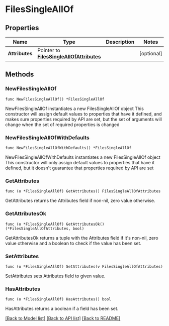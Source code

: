 # FilesSingleAllOf

## Properties

Name | Type | Description | Notes
------------ | ------------- | ------------- | -------------
**Attributes** | Pointer to [**FilesSingleAllOfAttributes**](FilesSingleAllOfAttributes.md) |  | [optional] 

## Methods

### NewFilesSingleAllOf

`func NewFilesSingleAllOf() *FilesSingleAllOf`

NewFilesSingleAllOf instantiates a new FilesSingleAllOf object
This constructor will assign default values to properties that have it defined,
and makes sure properties required by API are set, but the set of arguments
will change when the set of required properties is changed

### NewFilesSingleAllOfWithDefaults

`func NewFilesSingleAllOfWithDefaults() *FilesSingleAllOf`

NewFilesSingleAllOfWithDefaults instantiates a new FilesSingleAllOf object
This constructor will only assign default values to properties that have it defined,
but it doesn't guarantee that properties required by API are set

### GetAttributes

`func (o *FilesSingleAllOf) GetAttributes() FilesSingleAllOfAttributes`

GetAttributes returns the Attributes field if non-nil, zero value otherwise.

### GetAttributesOk

`func (o *FilesSingleAllOf) GetAttributesOk() (*FilesSingleAllOfAttributes, bool)`

GetAttributesOk returns a tuple with the Attributes field if it's non-nil, zero value otherwise
and a boolean to check if the value has been set.

### SetAttributes

`func (o *FilesSingleAllOf) SetAttributes(v FilesSingleAllOfAttributes)`

SetAttributes sets Attributes field to given value.

### HasAttributes

`func (o *FilesSingleAllOf) HasAttributes() bool`

HasAttributes returns a boolean if a field has been set.


[[Back to Model list]](../README.md#documentation-for-models) [[Back to API list]](../README.md#documentation-for-api-endpoints) [[Back to README]](../README.md)


